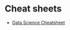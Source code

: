 # Cheat sheets

* [Data Science Cheatsheet](https://github.com/aaronwangy/Data-Science-Cheatsheet/blob/main/Data_Science_Cheatsheet.pdf)


